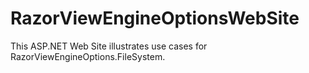 RazorViewEngineOptionsWebSite
===

This ASP.NET Web Site illustrates use cases for RazorViewEngineOptions.FileSystem.